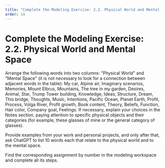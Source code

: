 ```yaml
---
title: "Complete the Modeling Exercise: 2.2. Physical World and Mental Space"
order: 14
---
```


# Complete the Modeling Exercise: 2.2. Physical World and Mental Space

Arrange the following words into two columns: "Physical World" and "Mental Space" (it is not necessary to look for a connection between adjacent words in the table): My car, Alpine air, Imaginary scenarios, Memories, Mount Elbrus, Mountains, The tree in my garden, Desires, Animal, Star, Trump Tower building, Knowledge, Ideas, Structure, Dream, This bridge, Thoughts, Music, Intentions, Pacific Ocean, Planet Earth, Profit, Process, Volga River, Profit growth, Book content, Theory, Beliefs, Function, Hair color, Company goal, Feelings. If necessary, explain your choices in the Notes section, paying attention to specific physical objects and their categories (for example, these glasses of mine or the general category of glasses).

Provide examples from your work and personal projects, and only after that, ask ChatGPT to list 10 words each that relate to the physical world and to the mental space.

Find the corresponding assignment by number in the modeling workspace and complete all its steps.